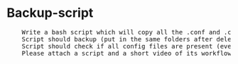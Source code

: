 # Backup-script
<pre>
    Write a bash script which will copy all the .conf and .config files from user's home directory.
    Script should backup (put in the same folders after deletion) appropriate files after they are removed.
    Script should check if all config files are present (every minute or so).
    Please attach a script and a short video of its workflow.
</pre>
